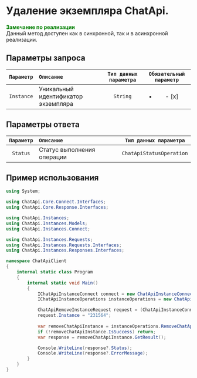# Удаление экземпляра ChatApi.
**<span style="color:green">Замечание по реализации</span>** <br/> 
Данный метод доступен как в синхронной, так и в асинхронной реализации.

## Параметры запроса
| `Параметр` | `Описание`                        | `Тип данных параметра` | `Обязательный параметр`  |
|:----------:|:----------------------------------|:----------------------:|:------------------------:|
|  `Instance`    | Уникальный идентификатор экземпляра                    | `String`  | <ul><li>- [x] </li></ul> |

## Параметры ответа

|  `Параметр`           | `Описание`                                            | `Тип данных параметра` | 
|:---------------------:|:------------------------------------------------------|:----------------------:|
| `Status`              | Статус выполнения операции                            | `ChatApiStatusOperation`

## Пример использования
```csharp
using System;

using ChatApi.Core.Connect.Interfaces;
using ChatApi.Core.Response.Interfaces;

using ChatApi.Instances;
using ChatApi.Instances.Models;
using ChatApi.Instances.Connect;

using ChatApi.Instances.Requests;
using ChatApi.Instances.Requests.Interfaces;
using ChatApi.Instances.Responses.Interfaces;

namespace ChatApiClient
{
    internal static class Program
    {
        internal static void Main()
        {
            IChatApiInstanceConnect connect = new ChatApiInstanceConnect("ApiKey");
            IChatApiInstanceOperations instanceOperations = new ChatApiInstanceOperations(connect);

            ChatApiRemoveInstanceRequest request = (ChatApiInstanceConnect)connect;
            request.Instance = "231564";
            
            var removeChatApiInstance = instanceOperations.RemoveChatApiInstance(request);
            if (!removeChatApiInstance.IsSuccess) return;
            var response = removeChatApiInstance.GetResult();

            Console.WriteLine(response?.Status);
            Console.WriteLine(response?.ErrorMessage);
        }
    }
}
```
